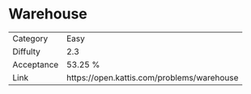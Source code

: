 # Warehouse

<table>
    <tr>
        <td>Category</td>
        <td>Easy</td>
    </tr>
    <tr>
        <td>Diffulty</td>
        <td>2.3</td>
    </tr>
    <tr>
        <td>Acceptance</td>
        <td>53.25 %</td>
    </tr>
    <tr>
        <td>Link</td>
        <td>https://open.kattis.com/problems/warehouse</td>
    </tr>
</table>